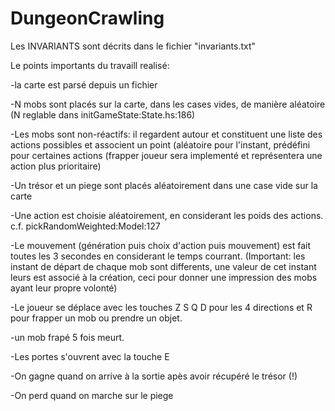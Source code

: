 # DungeonCrawling


Les INVARIANTS sont décrits dans le fichier "invariants.txt"


Le points importants du travaill realisé:

-la carte est parsé depuis un fichier 

-N mobs sont placés sur la carte, dans les cases vides, de manière aléatoire (N reglable dans initGameState:State.hs:186)

-Les mobs sont non-réactifs: il regardent autour et constituent une liste des actions possibles et associent un point (aléatoire pour l'instant, 
	prédéfini pour certaines actions (frapper joueur sera implementé et représentera une action plus prioritaire) 

-Un trésor et un piege sont placés aléatoirement dans une case vide sur la carte 

-Une action est choisie aléatoirement, en considerant les poids des actions. c.f. pickRandomWeighted:Model:127

-Le mouvement (génération puis choix d'action puis mouvement) est fait toutes les 3 secondes en considerant le temps courrant. 
(Important: les instant de départ de chaque mob sont differents, une valeur de cet instant leurs est associé à la création, ceci pour donner une impression des mobs ayant leur propre volonté)

-Le joueur se déplace avec les touches Z S Q D pour les 4 directions et R pour frapper un mob ou prendre un objet.

-un mob frapé 5 fois meurt. 

-Les portes s'ouvrent avec la touche E 

-On gagne quand on arrive à la sortie apès avoir récupéré le trésor (!) 

-On perd quand on marche sur le piege




 





































